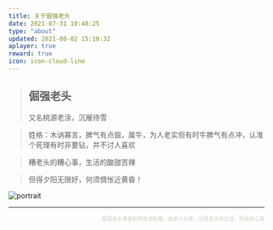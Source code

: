 ```yaml
---
title: 关于倔强老头
date: 2021-07-31 10:48:25
type: "about"
updated: 2021-08-02 15:10:32
aplayer: true
reward: true
icon: icon-cloud-line
---
```


> ## 倔强老头
> 又名桃源老涂，沉雁待雪

> 姓格：木讷寡言，脾气有点倔，属牛，为人老实但有时牛脾气有点冲，认准个死理有时非要钻，并不讨人喜欢

> 糟老头的糟心事，生活的酸甜苦辣

> 但得夕阳无限好，何须惆怅近黄昏！

<div class="text-center">
  <div class="site-author-avatar">
    <img src="https://tfd1949.github.io/2021_impeach_diary/images/tfdavatar.jpg" alt="portrait" title="ID : 沉雁待雪">
  </div>
</div>

---
<p align="right">
<font color=#CDCDC1 size=1 >倔强老头博客和网络资料箱，由家人代笔，记录真实的生活，历史和心路</font>
</p>
